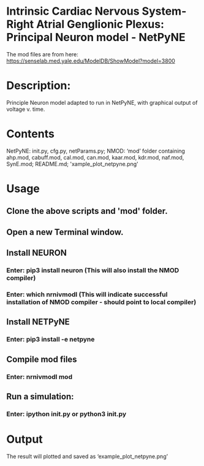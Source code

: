 # Intrinsic Cardiac Nervous System-Right Atrial Genglionic Plexus: Principal Neuron model - NetPyNE

The mod files are from here:
https://senselab.med.yale.edu/ModelDB/ShowModel?model=3800

# Description: 
Principle Neuron model adapted to run in NetPyNE, with graphical output of voltage v. time.

# Contents
  NetPyNE: init.py, cfg.py, netParams.py;
  NMOD: ‘mod’ folder containing ahp.mod, cabuff.mod, cal.mod, can.mod, kaar.mod, kdr.mod, naf.mod, SynE.mod;
  README.md; 'xample_plot_netpyne.png'

# Usage
## Clone the above scripts and 'mod' folder.

## Open a new Terminal window.

## Install NEURON
### Enter: pip3 install neuron (This will also install the NMOD compiler)
### Enter: which nrnivmodl (This will indicate successful installation of NMOD compiler - should point to local compiler)

## Install NETPyNE 
### Enter: pip3 install -e netpyne

## Compile mod files 
### Enter: nrnivmodl mod

## Run a simulation: 
### Enter: ipython init.py or python3 init.py

# Output
The result will plotted and saved as ‘example_plot_netpyne.png’ 

